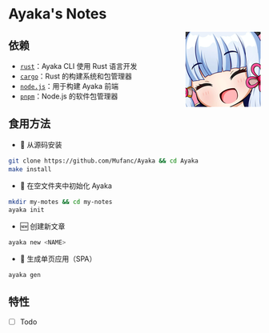 <!--
uuid = "{{uuid}}"
article_name = "Ayaka's Notes"
date = "{{date}}"
description = "一个简单演示｜A simple demo for Ayaka"
%-->

# Ayaka's Notes

<img src="./150px-Ayayaka.png" align="right" alt="Ayayaka"/>

## 依赖

* [`rust`](https://www.rust-lang.org/)：Ayaka CLI 使用 Rust 语言开发
* [`cargo`](https://crates.io/)：Rust 的构建系统和包管理器
* [`node.js`](https://nodejs.org/)：用于构建 Ayaka 前端
* [`pnpm`](https://pnpm.io/)：Node.js 的软件包管理器

## 食用方法

* 🔨 从源码安装

```bash
git clone https://github.com/Mufanc/Ayaka && cd Ayaka
make install
```

* 🎉 在空文件夹中初始化 Ayaka 

```bash
mkdir my-motes && cd my-notes
ayaka init
```

* 🆕 创建新文章 

```bash
ayaka new <NAME>
```

* 🚀 生成单页应用（SPA）

```bash
ayaka gen
```

## 特性

- [ ] Todo
